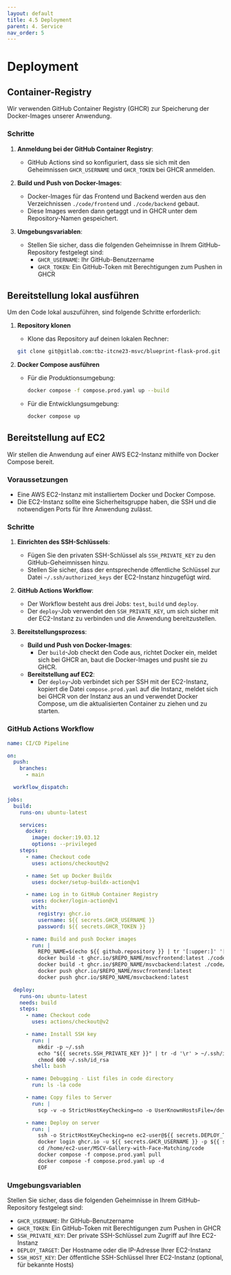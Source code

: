 ```yaml
---
layout: default
title: 4.5 Deployment
parent: 4. Service
nav_order: 5
---
```



# Deployment

## Container-Registry

Wir verwenden GitHub Container Registry (GHCR) zur Speicherung der Docker-Images unserer Anwendung.

### Schritte

1. **Anmeldung bei der GitHub Container Registry**:
   - GitHub Actions sind so konfiguriert, dass sie sich mit den Geheimnissen `GHCR_USERNAME` und `GHCR_TOKEN` bei GHCR anmelden.

2. **Build und Push von Docker-Images**:
   - Docker-Images für das Frontend und Backend werden aus den Verzeichnissen `./code/frontend` und `./code/backend` gebaut.
   - Diese Images werden dann getaggt und in GHCR unter dem Repository-Namen gespeichert.

3. **Umgebungsvariablen**:
   - Stellen Sie sicher, dass die folgenden Geheimnisse in Ihrem GitHub-Repository festgelegt sind:
     - `GHCR_USERNAME`: Ihr GitHub-Benutzername
     - `GHCR_TOKEN`: Ein GitHub-Token mit Berechtigungen zum Pushen in GHCR


## Bereitstellung lokal ausführen

Um den Code lokal auszuführen, sind folgende Schritte erforderlich:

1. **Repository klonen**
   - Klone das Repository auf deinen lokalen Rechner:

   ```sh
   git clone git@gitlab.com:tbz-itcne23-msvc/blueprint-flask-prod.git
   ```

2. **Docker Compose ausführen**
   - Für die Produktionsumgebung:

     ```sh
     docker compose -f compose.prod.yaml up --build
     ```

   - Für die Entwicklungsumgebung:

     ```sh
     docker compose up
     ```





## Bereitstellung auf EC2

Wir stellen die Anwendung auf einer AWS EC2-Instanz mithilfe von Docker Compose bereit.

### Voraussetzungen

- Eine AWS EC2-Instanz mit installiertem Docker und Docker Compose.
- Die EC2-Instanz sollte eine Sicherheitsgruppe haben, die SSH und die notwendigen Ports für Ihre Anwendung zulässt.

### Schritte

1. **Einrichten des SSH-Schlüssels**:
   - Fügen Sie den privaten SSH-Schlüssel als `SSH_PRIVATE_KEY` zu den GitHub-Geheimnissen hinzu.
   - Stellen Sie sicher, dass der entsprechende öffentliche Schlüssel zur Datei `~/.ssh/authorized_keys` der EC2-Instanz hinzugefügt wird.

2. **GitHub Actions Workflow**:
   - Der Workflow besteht aus drei Jobs: `test`, `build` und `deploy`.
   - Der `deploy`-Job verwendet den `SSH_PRIVATE_KEY`, um sich sicher mit der EC2-Instanz zu verbinden und die Anwendung bereitzustellen.

3. **Bereitstellungsprozess**:

   - **Build und Push von Docker-Images**:
     - Der `build`-Job checkt den Code aus, richtet Docker ein, meldet sich bei GHCR an, baut die Docker-Images und pusht sie zu GHCR.
   - **Bereitstellung auf EC2**:
     - Der `deploy`-Job verbindet sich per SSH mit der EC2-Instanz, kopiert die Datei `compose.prod.yaml` auf die Instanz, meldet sich bei GHCR von der Instanz aus an und verwendet Docker Compose, um die aktualisierten Container zu ziehen und zu starten.

### GitHub Actions Workflow

```yaml
name: CI/CD Pipeline

on:
  push:
    branches:
      - main

  workflow_dispatch:

jobs:
  build:
    runs-on: ubuntu-latest

    services:
      docker:
        image: docker:19.03.12
        options: --privileged
    steps:
      - name: Checkout code
        uses: actions/checkout@v2

      - name: Set up Docker Buildx
        uses: docker/setup-buildx-action@v1

      - name: Log in to GitHub Container Registry
        uses: docker/login-action@v1
        with:
          registry: ghcr.io
          username: ${{ secrets.GHCR_USERNAME }}
          password: ${{ secrets.GHCR_TOKEN }}

      - name: Build and push Docker images
        run: |
          REPO_NAME=$(echo ${{ github.repository }} | tr '[:upper:]' '[:lower:]')
          docker build -t ghcr.io/$REPO_NAME/msvcfrontend:latest ./code/frontend
          docker build -t ghcr.io/$REPO_NAME/msvcbackend:latest ./code/backend
          docker push ghcr.io/$REPO_NAME/msvcfrontend:latest
          docker push ghcr.io/$REPO_NAME/msvcbackend:latest

  deploy:
    runs-on: ubuntu-latest
    needs: build
    steps:
      - name: Checkout code
        uses: actions/checkout@v2

      - name: Install SSH key
        run: |
          mkdir -p ~/.ssh
          echo "${{ secrets.SSH_PRIVATE_KEY }}" | tr -d '\r' > ~/.ssh/id_rsa
          chmod 600 ~/.ssh/id_rsa
        shell: bash

      - name: Debugging - List files in code directory
        run: ls -la code

      - name: Copy files to Server
        run: |
          scp -v -o StrictHostKeyChecking=no -o UserKnownHostsFile=/dev/null code/compose.prod.yaml ec2-user@${{ secrets.DEPLOY_TARGET }}:/home/ec2-user/MSCV-Gallery-with-Face-Matching/code/compose.prod.yaml

      - name: Deploy on server
        run: |
          ssh -o StrictHostKeyChecking=no ec2-user@${{ secrets.DEPLOY_TARGET }} << 'EOF'
          docker login ghcr.io -u ${{ secrets.GHCR_USERNAME }} -p ${{ secrets.GHCR_TOKEN }}
          cd /home/ec2-user/MSCV-Gallery-with-Face-Matching/code
          docker compose -f compose.prod.yaml pull
          docker compose -f compose.prod.yaml up -d
          EOF
```

### Umgebungsvariablen

Stellen Sie sicher, dass die folgenden Geheimnisse in Ihrem GitHub-Repository festgelegt sind:
- `GHCR_USERNAME`: Ihr GitHub-Benutzername
- `GHCR_TOKEN`: Ein GitHub-Token mit Berechtigungen zum Pushen in GHCR
- `SSH_PRIVATE_KEY`: Der private SSH-Schlüssel zum Zugriff auf Ihre EC2-Instanz
- `DEPLOY_TARGET`: Der Hostname oder die IP-Adresse Ihrer EC2-Instanz
- `SSH_HOST_KEY`: Der öffentliche SSH-Schlüssel Ihrer EC2-Instanz (optional, für bekannte Hosts)

